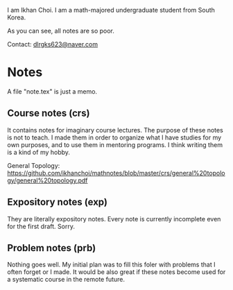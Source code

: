 I am Ikhan Choi.
I am a math-majored undergraduate student from South Korea.

As you can see, all notes are so poor.

Contact: dlrgks623@naver.com

# Notes
A file "note.tex" is just a memo.

## Course notes (crs)
It contains notes for imaginary course lectures.
The purpose of these notes is not to teach.
I made them in order to organize what I have studies for my own purposes, and to use them in mentoring programs.
I think writing them is a kind of my hobby.

General Topology: https://github.com/ikhanchoi/mathnotes/blob/master/crs/general%20topology/general%20topology.pdf

## Expository notes (exp)
They are literally expository notes.
Every note is currently incomplete even for the first draft.
Sorry.

## Problem notes (prb)
Nothing goes well.
My initial plan was to fill this foler with problems that I often forget or I made.
It would be also great if these notes become used for a systematic course in the remote future.
